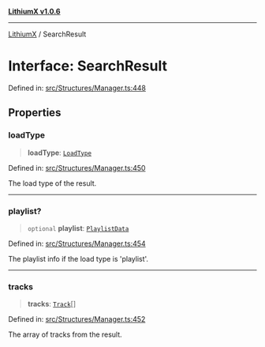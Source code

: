 [**LithiumX v1.0.6**](../README.md)

***

[LithiumX](../globals.md) / SearchResult

# Interface: SearchResult

Defined in: [src/Structures/Manager.ts:448](https://github.com/anantix-network/LithiumX/blob/50b399548f48d78c1c57a0dfe99d487d3da44bc6/src/Structures/Manager.ts#L448)

## Properties

### loadType

> **loadType**: [`LoadType`](../type-aliases/LoadType.md)

Defined in: [src/Structures/Manager.ts:450](https://github.com/anantix-network/LithiumX/blob/50b399548f48d78c1c57a0dfe99d487d3da44bc6/src/Structures/Manager.ts#L450)

The load type of the result.

***

### playlist?

> `optional` **playlist**: [`PlaylistData`](PlaylistData.md)

Defined in: [src/Structures/Manager.ts:454](https://github.com/anantix-network/LithiumX/blob/50b399548f48d78c1c57a0dfe99d487d3da44bc6/src/Structures/Manager.ts#L454)

The playlist info if the load type is 'playlist'.

***

### tracks

> **tracks**: [`Track`](Track.md)[]

Defined in: [src/Structures/Manager.ts:452](https://github.com/anantix-network/LithiumX/blob/50b399548f48d78c1c57a0dfe99d487d3da44bc6/src/Structures/Manager.ts#L452)

The array of tracks from the result.
